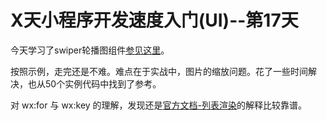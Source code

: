   # X天小程序开发速度入门(UI)--第17天

  今天学习了swiper轮播图组件[参见这里](https://github.com/tangyouhua/wx-mini-rogram/blob/master/component/cover-view/cover-view.md)。

  按照示例，走完还是不难。难点在于实战中，图片的缩放问题。花了一些时间解决，也从50个实例代码中找到了参考。

  对 wx:for 与 wx:key 的理解，发现还是[官方文档-列表渲染](https://mp.weixin.qq.com/debug/wxadoc/dev/framework/view/wxml/list.html)的解释比较靠谱。

  
